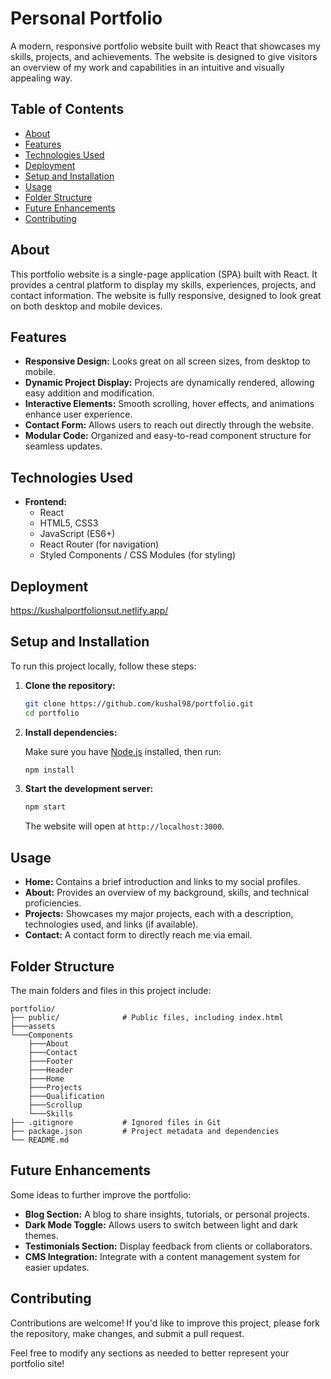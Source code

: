 # Personal Portfolio

A modern, responsive portfolio website built with React that showcases my skills, projects, and achievements. The website is designed to give visitors an overview of my work and capabilities in an intuitive and visually appealing way.

## Table of Contents

- [About](#about)
- [Features](#features)
- [Technologies Used](#technologies-used)
- [Deployment](#deployment)
- [Setup and Installation](#setup-and-installation)
- [Usage](#usage)
- [Folder Structure](#folder-structure)
- [Future Enhancements](#future-enhancements)
- [Contributing](#contributing)

## About

This portfolio website is a single-page application (SPA) built with React. It provides a central platform to display my skills, experiences, projects, and contact information. The website is fully responsive, designed to look great on both desktop and mobile devices.

## Features

- **Responsive Design:** Looks great on all screen sizes, from desktop to mobile.
- **Dynamic Project Display:** Projects are dynamically rendered, allowing easy addition and modification.
- **Interactive Elements:** Smooth scrolling, hover effects, and animations enhance user experience.
- **Contact Form:** Allows users to reach out directly through the website.
- **Modular Code:** Organized and easy-to-read component structure for seamless updates.

## Technologies Used

- **Frontend:**
  - React
  - HTML5, CSS3
  - JavaScript (ES6+)
  - React Router (for navigation)
  - Styled Components / CSS Modules (for styling)

## Deployment

https://kushalportfolionsut.netlify.app/

## Setup and Installation

To run this project locally, follow these steps:

1. **Clone the repository:**

   ```bash
   git clone https://github.com/kushal98/portfolio.git
   cd portfolio
   ```

2. **Install dependencies:**

   Make sure you have [Node.js](https://nodejs.org/) installed, then run:

   ```bash
   npm install
   ```

3. **Start the development server:**

   ```bash
   npm start
   ```

   The website will open at `http://localhost:3000`.

## Usage

- **Home:** Contains a brief introduction and links to my social profiles.
- **About:** Provides an overview of my background, skills, and technical proficiencies.
- **Projects:** Showcases my major projects, each with a description, technologies used, and links (if available).
- **Contact:** A contact form to directly reach me via email.

## Folder Structure

The main folders and files in this project include:

```plaintext
portfolio/
├── public/              # Public files, including index.html
├───assets
└───Components
    ├───About
    ├───Contact
    ├───Footer
    ├───Header
    ├───Home
    ├───Projects
    ├───Qualification
    ├───Scrollup
    └───Skills
├── .gitignore           # Ignored files in Git
├── package.json         # Project metadata and dependencies
└── README.md            
```

## Future Enhancements

Some ideas to further improve the portfolio:

- **Blog Section:** A blog to share insights, tutorials, or personal projects.
- **Dark Mode Toggle:** Allows users to switch between light and dark themes.
- **Testimonials Section:** Display feedback from clients or collaborators.
- **CMS Integration:** Integrate with a content management system for easier updates.

## Contributing

Contributions are welcome! If you'd like to improve this project, please fork the repository, make changes, and submit a pull request.

Feel free to modify any sections as needed to better represent your portfolio site!
